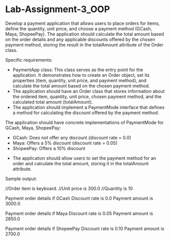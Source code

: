# Lab-Assignment-3_OOP

Develop a payment application that allows users to place orders for items, define the quantity, unit price, and choose a payment method (GCash, Maya, ShopeePay). 
The application should calculate the total amount based on the order details and any applicable discounts offered by the chosen payment method,
storing the result in the totalAmount attribute of the Order class.

Specific requirements:
* PaymentApp class: This class serves as the entry point for the application. It demonstrates how to create an Order object, set its properties 
(item, quantity, unit price, and payment method), and calculate the total amount based on the chosen payment method.
* The application should have an Order class that stores information about the ordered item, quantity, unit price, chosen payment method, and the calculated total amount (totalAmount).
* The application should implement a PaymentMode interface that defines a method for calculating the discount offered by the payment method.
  
The application should have concrete implementations of PaymentMode for GCash, Maya, ShopeePay:
  - GCash: Does not offer any discount (discount rate = 0.0)
  - Maya: Offers a 5% discount (discount rate = 0.05)
  - ShopeePay: Offers a 10% discount
  
* The application should allow users to set the payment method for an order and calculate the total amount, storing it in the totalAmount attribute.


Sample output:

//Order item is keyboard.
//Unit price is 300.0
//Quantity is 10


Payment order details  if GCash
Discount rate is 0.0
Payment amount is 3000.0


Payment order details if Maya
Discount rate is 0.05
Payment amount is 2850.0


Payment order details if ShopeePay
Discount rate is 0.10
Payment amount is 2700.0
